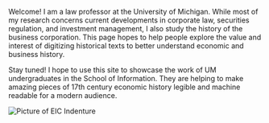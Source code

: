 Welcome! I am a law professor at the University of Michigan. While most of my research concerns current developments in corporate law, securities regulation, and investment management, I also study the history of the business corporation. This page hopes to help people explore the value and interest of digitizing historical texts to better understand economic and business history.

Stay tuned! I hope to use this site to showcase the  work of UM undergraduates in the School of Information. They are helping to make amazing pieces of 17th century economic history legible and machine readable for a modern audience.

![Picture of EIC Indenture](assets/Picture1.jpg)
